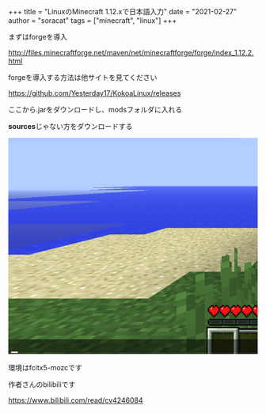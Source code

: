 +++
title = "LinuxのMinecraft 1.12.xで日本語入力"
date = "2021-02-27"
author = "soracat"
tags = ["minecraft", "linux"]
+++

まずはforgeを導入

http://files.minecraftforge.net/maven/net/minecraftforge/forge/index_1.12.2.html

forgeを導入する方法は他サイトを見てください

https://github.com/Yesterday17/KokoaLinux/releases

ここから.jarをダウンロードし、modsフォルダに入れる

**sources**じゃない方をダウンロードする

![minecraft-gif](/gif/2021-02-27-minecraft-fcitx.gif)

環境はfcitx5-mozcです

作者さんのbilibiliです

https://www.bilibili.com/read/cv4246084

